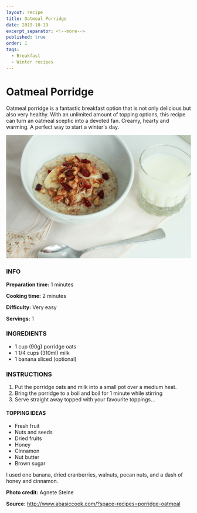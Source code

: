 ```yaml
---
layout: recipe
title: Oatmeal Porridge
date: 2019-10-19
excerpt_separator: <!--more-->
published: true
order: 1
tags:
  - Breakfast
  - Winter recipes
---
```


# Oatmeal Porridge

Oatmeal porridge is a fantastic breakfast option that is not only delicious but also very healthy. With an unlimited amount of topping options, this recipe can turn an oatmeal sceptic into a devoted fan. Creamy, hearty and warming. A perfect way to start a winter's day.

<!--more-->

[![Porridge](/_uploads/IMG_0088copy2.jpg)](/_uploads/IMG_0088copy2.jpg)


### INFO

**Preparation time:** 1 minutes

**Cooking time:** 2 minutes

**Difficulty:** Very easy

**Servings:** 1


### INGREDIENTS

- 1 cup (90g) porridge oats
- 1 1/4 cups (310ml) milk
- 1 banana sliced (optional)


### INSTRUCTIONS

1.	Put the porridge oats and milk into a small pot over a medium heat.
2.	Bring the porridge to a boil and boil for 1 minute while stirring
3.	Serve straight away topped with your favourite toppings…


#### TOPPING IDEAS

- Fresh fruit
- Nuts and seeds
- Dried fruits
- Honey
- Cinnamon
- Nut butter
- Brown sugar


I used one banana, dried cranberries, walnuts, pecan nuts, and a dash of honey and cinnamon.




**Photo credit:** Agnete Steine

**Source:** http://www.abasiccook.com/?space-recipes=porridge-oatmeal
